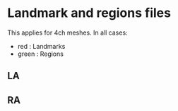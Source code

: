 # Landmark and regions files 
This applies for 4ch meshes. In all cases: 
+ red : Landmarks
+ green : Regions

## LA 

## RA 
